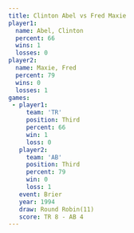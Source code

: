 ```yaml
---
title: Clinton Abel vs Fred Maxie
player1:             
  name: Abel, Clinton
  percent: 66        
  wins: 1            
  losses: 0          
player2:             
  name: Maxie, Fred  
  percent: 79        
  wins: 0            
  losses: 1          
games:
 - player1:         
     team: 'TR'     
     position: Third
     percent: 66    
     win: 1         
     loss: 0        
   player2:         
     team: 'AB'     
     position: Third
     percent: 79    
     win: 0         
     loss: 1        
   event: Brier         
   year: 1994           
   draw: Round Robin(11)
   score: TR 8 - AB 4   
---
```

